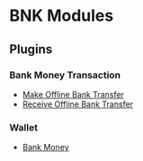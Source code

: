 # BNK Modules

## Plugins

### Bank Money Transaction
* [Make Offline Bank Transfer](plugin/bank_money_transaction/fermat-bnk-plugin-bank-money-transaction-make-offline-bank-transfer-bitdubai/)
* [Receive Offline Bank Transfer](plugin/bank_money_transaction/fermat-bnk-plugin-bank-money-transaction-receive-offline-bank-transfer-bitdubai/)

### Wallet
* [Bank Money](plugin/wallet/fermat-bnk-plugin-wallet-bank-money-bitdubai/)
